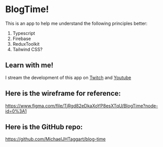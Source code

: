 # BlogTime!

This is an app to help me understand the following principles better:

1. Typescript
2. Firebase
3. ReduxToolkit
4. Tailwind CSS?

## Learn with me! 

I stream the development of this app on [Twitch](https://www.twitch.tv/b1ueh4wk) and [Youtube](https://www.youtube.com/channel/UCBKPFvW13O_C-dgsaDpSc6w/featured)

## Here is the wireframe for reference:
https://www.figma.com/file/TjRgd82eDkaXoYP8esXTqU/BlogTime?node-id=0%3A1

## Here is the GitHub repo:
https://github.com/MichaelJHTaggart/blog-time
